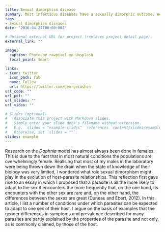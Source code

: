 ```yaml
---
title: Sexual dimorphism disease
summary: Most infectious diseases have a sexually dimorphic outcome. We have been investigating the reason for this dimorphism not only with the common host centered view but also by considering that pathogen can adapt to the most commonly encounter sex.
tags:
- Sexual dimorphism diseases
date: "2016-04-27T00:00:00Z"

# Optional external URL for project (replaces project detail page).
external_link: ""

image:
  caption: Photo by rawpixel on Unsplash
  focal_point: Smart

links:
- icon: twitter
  icon_pack: fab
  name: Follow
  url: https://twitter.com/georgecushen
url_code: ""
url_pdf: ""
url_slides: ""
url_video: ""

# Slides (optional).
#   Associate this project with Markdown slides.
#   Simply enter your slide deck's filename without extension.
#   E.g. `slides = "example-slides"` references `content/slides/example-slides.md`.
#   Otherwise, set `slides = ""`.
slides: example
---
```



Research on the <i>Daphnia</i> model has almost always been done in females. This is due to the fact that in most natural conditions the populations are overwhelmingly female. Realising that most of my males in the laboratory were being thrown down the drain when the state of knowledge of their biology was very limited, I wondered what role sexual dimorphism might play in the evolution of host-parasite relationships. This reflection first gave rise to an essay in which I proposed that a parasite is all the more likely to adapt to the sex it encounters the more frequently that, on the one hand, its encounters with the other sex are rare and, on the other hand, the differences between the sexes are great (Duneau and Ebert, 2012). In this article, I list a number of conditions under which parasites can be expected to adapt to one sex of their host. I argue on the basis of examples that the gender differences in symptoms and prevalence described for many parasites are partly explained by the properties of the parasite and not only, as is commonly claimed, by those of the host.
